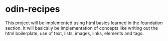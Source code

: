 # odin-recipes

This project will be implemented using html basics learned in the foundation section. It will basically be implementation of concepts like writing out the html boilerplate, use of text, lists, images, links, elements and tags.
